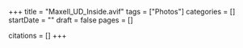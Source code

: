 +++
title = "Maxell_UD_Inside.avif"
tags = ["Photos"]
categories = []
startDate = ""
draft = false
pages = []

citations = []
+++
